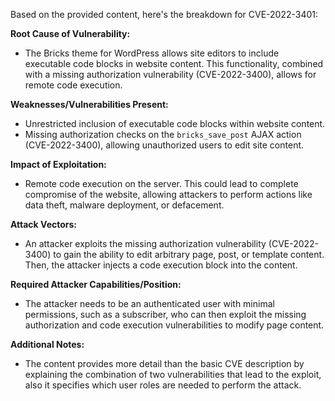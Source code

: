 Based on the provided content, here's the breakdown for CVE-2022-3401:

**Root Cause of Vulnerability:**
- The Bricks theme for WordPress allows site editors to include executable code blocks in website content. This functionality, combined with a missing authorization vulnerability (CVE-2022-3400), allows for remote code execution.

**Weaknesses/Vulnerabilities Present:**
- Unrestricted inclusion of executable code blocks within website content.
- Missing authorization checks on the `bricks_save_post` AJAX action (CVE-2022-3400), allowing unauthorized users to edit site content.

**Impact of Exploitation:**
- Remote code execution on the server. This could lead to complete compromise of the website, allowing attackers to perform actions like data theft, malware deployment, or defacement.

**Attack Vectors:**
- An attacker exploits the missing authorization vulnerability (CVE-2022-3400) to gain the ability to edit arbitrary page, post, or template content. Then, the attacker injects a code execution block into the content.

**Required Attacker Capabilities/Position:**
- The attacker needs to be an authenticated user with minimal permissions, such as a subscriber, who can then exploit the missing authorization and code execution vulnerabilities to modify page content.

**Additional Notes:**
- The content provides more detail than the basic CVE description by explaining the combination of two vulnerabilities that lead to the exploit, also it specifies which user roles are needed to perform the attack.